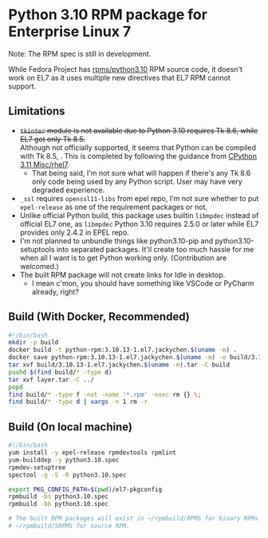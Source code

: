 # Python 3.10 RPM package for Enterprise Linux 7

Note: The RPM spec is still in development.

While Fedora Project has [rpms/python3.10](https://src.fedoraproject.org/rpms/python3.10)
RPM source code, it doesn't work on EL7 as it uses multiple new directives that EL7 RPM
cannot support.

## Limitations

* ~~`tkinter` module is not available due to Python 3.10 requires Tk 8.6, while EL7 got
  only Tk 8.5.~~ <br>Although not officially supported, it seems that Python can be
  compiled with Tk 8.5, . This is completed by following the guidance from
  [CPython 3.11 Misc/rhel7](https://github.com/python/cpython/tree/v3.11.5/Misc/rhel7).
    * That being said, I'm not sure what will happen if there's any Tk 8.6 only code
      being used by any Python script. User may have very degraded experience.
* `_ssl` requires `openssl11-libs` from epel repo, I'm not sure whether to put
  `epel-release` as one of the requirement packages or not.
* Unlike official Python build, this package uses builtin `libmpdec` instead of official
  EL7 one, as `libmpdec` Python 3.10 requires 2.5.0 or later while EL7 provides only
  2.4.2 in EPEL repo.
* I'm not planned to unbundle things like python3.10-pip and python3.10-setuptools into
  separated packages. It'll create too much hassle for me when all I want is to get 
  Python working only. (Contribution are welcomed.)
* The built RPM package will not create links for Idle in desktop.
  * I mean c'mon, you should have something like VSCode or PyCharm already, right?

## Build (With Docker, Recommended)

```bash
#!/bin/bash
mkdir -p build
docker build -t python-rpm:3.10.13-1.el7.jackychen.$(uname -m) .
docker save python-rpm:3.10.13-1.el7.jackychen.$(uname -m) -o build/3.10.13-1.el7.jackychen.$(uname -m).tar
tar xvf build/3.10.13-1.el7.jackychen.$(uname -m).tar -C build
pushd $(find build/* -type d)
tar xvf layer.tar -C ../
popd
find build/* -type f -not -name '*.rpm' -exec rm {} \;
find build/* -type d | xargs -n 1 rm -r
```

## Build (On local machine)

```bash
#!/bin/bash
yum install -y epel-release rpmdevtools rpmlint
yum-builddep -y python3.10.spec
rpmdev-setuptree
spectool -g -S -R python3.10.spec

export PKG_CONFIG_PATH=$(pwd)/el7-pkgconfig
rpmbuild -bs python3.10.spec
rpmbuild -bb python3.10.spec

# The built RPM packages will exist in ~/rpmbuild/RPMS for binary RPMs and
# ~/rpmbuild/SRPMS for source RPM.
```
